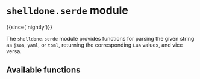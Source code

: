 # `shelldone.serde` module

{{since('nightly')}}

The `shelldone.serde` module provides functions for parsing the given string as 
`json`, `yaml`, or `toml`, returning the corresponding `Lua` values, and vice versa.

## Available functions
